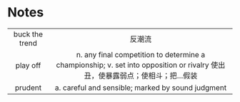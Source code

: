 # Notes

|                |                                                                                                                             |
| :----:         | :----:                                                                                                                      |
| buck the trend | 反潮流                                                                                                                      |
| play off       | n. any final competition to determine a championship; v. set into opposition or rivalry 使出丑，使暴露弱点；使相斗；把…假装 |
| prudent        | a. careful and sensible; marked by sound judgment                                                                           |
